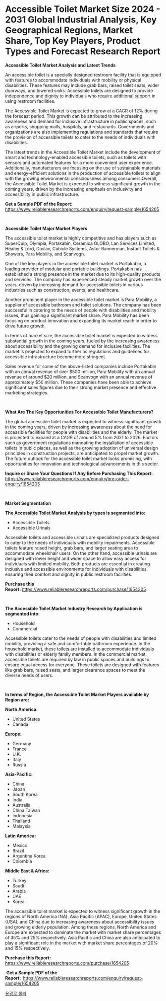 <p><h1>Accessible Toilet Market Size 2024 - 2031 Global Industrial Analysis, Key Geographical Regions, Market Share, Top Key Players, Product Types and Forecast Research Report</h1></p><p><strong>Accessible Toilet Market Analysis and Latest Trends</strong></p>
<p><p>An accessible toilet is a specially designed restroom facility that is equipped with features to accommodate individuals with mobility or physical disabilities. These features may include grab bars, raised toilet seats, wider doorways, and lowered sinks. Accessible toilets are designed to provide independence and dignity to individuals who require additional support in using restroom facilities.</p><p>The Accessible Toilet Market is expected to grow at a CAGR of 12% during the forecast period. This growth can be attributed to the increasing awareness and demand for inclusive infrastructure in public spaces, such as airports, shopping malls, hospitals, and restaurants. Governments and organizations are also implementing regulations and standards that require the provision of accessible toilets to cater to the needs of individuals with disabilities.</p><p>The latest trends in the Accessible Toilet Market include the development of smart and technology-enabled accessible toilets, such as toilets with sensors and automated features for a more convenient user experience. Additionally, manufacturers are focusing on the use of sustainable materials and energy-efficient solutions in the production of accessible toilets to align with the growing environmental consciousness among consumers.Overall, the Accessible Toilet Market is expected to witness significant growth in the coming years, driven by the increasing emphasis on inclusivity and accessibility in public infrastructure.</p></p>
<p><strong>Get a Sample PDF of the Report:&nbsp;</strong> <a href="https://www.reliableresearchreports.com/enquiry/request-sample/1654205">https://www.reliableresearchreports.com/enquiry/request-sample/1654205</a></p>
<p>&nbsp;</p>
<p><strong>Accessible Toilet Major Market Players</strong></p>
<p><p>The accessible toilet market is highly competitive and has players such as SuperQuip, Olympia, Portakabin, Ceramica GLOBO, Lan Services Limited, Healey & Lord, Davlav, Cubicle Systems, Astor Bannerman, Instant Toilets & Showers, Para Mobility, and Scanvogn.</p><p>One of the key players in the accessible toilet market is Portakabin, a leading provider of modular and portable buildings. Portakabin has established a strong presence in the market due to its high-quality products and services. The company has experienced steady market growth over the years, driven by increasing demand for accessible toilets in various industries such as construction, events, and healthcare.</p><p>Another prominent player in the accessible toilet market is Para Mobility, a supplier of accessible bathroom and toilet solutions. The company has been successful in catering to the needs of people with disabilities and mobility issues, thus gaining a significant market share. Para Mobility has been focusing on product innovation and expanding its market reach in order to drive future growth.</p><p>In terms of market size, the accessible toilet market is expected to witness substantial growth in the coming years, fueled by the increasing awareness about accessibility and the growing demand for inclusive facilities. The market is projected to expand further as regulations and guidelines for accessible infrastructure become more stringent.</p><p>Sales revenue for some of the above-listed companies include Portakabin with an annual revenue of over $500 million, Para Mobility with an annual revenue of around $20 million, and Scanvogn with an annual revenue of approximately $50 million. These companies have been able to achieve significant sales figures due to their strong market presence and effective marketing strategies.</p></p>
<p>&nbsp;</p>
<p><strong>What Are The Key Opportunities For Accessible Toilet Manufacturers?</strong></p>
<p><p>The global accessible toilet market is expected to witness significant growth in the coming years, driven by increasing awareness about the need for accessible facilities for people with disabilities and the elderly. The market is projected to expand at a CAGR of around 5% from 2021 to 2026. Factors such as government regulations mandating the installation of accessible toilets in public places, as well as the growing adoption of universal design principles in construction projects, are anticipated to propel market growth. The future outlook for the accessible toilet market looks promising, with opportunities for innovation and technological advancements in this sector.</p></p>
<p><strong>Inquire or Share Your Questions If Any Before Purchasing This Report:</strong> <a href="https://www.reliableresearchreports.com/enquiry/pre-order-enquiry/1654205">https://www.reliableresearchreports.com/enquiry/pre-order-enquiry/1654205</a></p>
<p>&nbsp;</p>
<p><strong>Market Segmentation</strong></p>
<p><strong>The Accessible Toilet Market Analysis by types is segmented into:</strong></p>
<p><ul><li>Accessible Toilets</li><li>Accessible Urinals</li></ul></p>
<p><p>Accessible toilets and accessible urinals are specialized products designed to cater to the needs of individuals with mobility impairments. Accessible toilets feature raised height, grab bars, and larger seating area to accommodate wheelchair users. On the other hand, accessible urinals are designed with lower height and wider space to allow easy access for individuals with limited mobility. Both products are essential in creating inclusive and accessible environments for individuals with disabilities, ensuring their comfort and dignity in public restroom facilities.</p></p>
<p><strong>Purchase this Report:&nbsp;</strong><a href="https://www.reliableresearchreports.com/purchase/1654205">https://www.reliableresearchreports.com/purchase/1654205</a></p>
<p>&nbsp;</p>
<p><strong>The Accessible Toilet Market Industry Research by Application is segmented into:</strong></p>
<p><ul><li>Household</li><li>Commercial</li></ul></p>
<p><p>Accessible toilets cater to the needs of people with disabilities and limited mobility, providing a safe and comfortable bathroom experience. In the household market, these toilets are installed to accommodate individuals with disabilities or elderly family members. In the commercial market, accessible toilets are required by law in public spaces and buildings to ensure equal access for everyone. These toilets are designed with features like grab bars, raised seats, and larger clearance spaces to meet the diverse needs of users.</p></p>
<p>&nbsp;</p>
<p><strong>In terms of Region, the Accessible Toilet Market Players available by Region are:</strong></p>
<p>
    <p> <strong> North America: </strong>
        <ul>
            <li>United States</li>
            <li>Canada</li>
        </ul>
        </p> 
    <p> <strong> Europe: </strong>
        <ul>
            <li>Germany</li>
            <li>France</li>
            <li>U.K.</li>
            <li>Italy</li>
            <li>Russia</li>
        </ul>
        </p> 
    <p> <strong> Asia-Pacific: </strong>
        <ul>
            <li>China</li>
            <li>Japan</li>
            <li>South Korea</li>
            <li>India</li>
            <li>Australia</li>
            <li>China Taiwan</li>
            <li>Indonesia</li>
            <li>Thailand</li>
            <li>Malaysia</li>
        </ul>
        </p> 
    <p> <strong> Latin America: </strong>
        <ul>
            <li>Mexico</li>
            <li>Brazil</li>
            <li>Argentina Korea</li>
            <li>Colombia</li>
        </ul>
        </p> 
    <p> <strong> Middle East & Africa: </strong>
        <ul>
            <li>Turkey</li>
            <li>Saudi</li>
            <li>Arabia</li>
            <li>UAE</li>
            <li>Korea</li>
        </ul>
    </p>
    </p>
<p><p>The accessible toilet market is expected to witness significant growth in the regions of North America (NA), Asia Pacific (APAC), Europe, United States (USA), and China due to increasing awareness about accessibility issues and growing elderly population. Among these regions, North America and Europe are expected to dominate the market with market share percentages of 35% and 25% respectively. Asia Pacific and China are also anticipated to play a significant role in the market with market share percentages of 20% and 15% respectively.</p></p>
<p><strong>Purchase this Report: </strong><a href="https://www.reliableresearchreports.com/purchase/1654205">https://www.reliableresearchreports.com/purchase/1654205</a></p>
<p>&nbsp;<strong>Get a Sample PDF of the Report:&nbsp;&nbsp;</strong><a href="https://www.reliableresearchreports.com/enquiry/request-sample/1654205">https://www.reliableresearchreports.com/enquiry/request-sample/1654205</a></p>
<p><strong></strong></p>
<p><p><a href="https://github.com/qpfbabw35734906/Market-Research-Report-List-1/blob/main/12670385331.md">용광로 롤러</a></p></p>